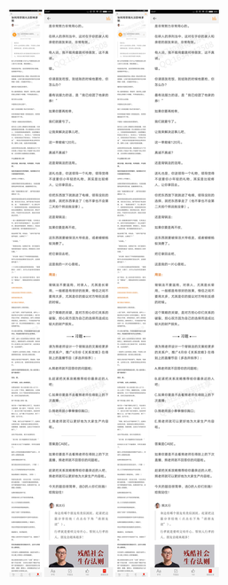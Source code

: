 ![](../../images/2017年03月/GX0307-如何用背锅大法影响爹娘.jpg)
![](../../images/2017年03月/GX0307-如何用背锅大法影响爹娘2.jpg)
![](../../images/2017年03月/GX0307-如何用背锅大法影响爹娘.jpg)
![](../../images/2017年03月/GX0307-如何用背锅大法影响爹娘2.jpg)
